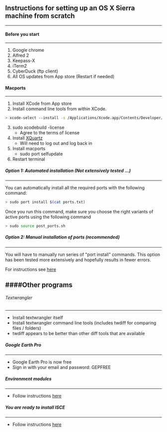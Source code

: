 ## Instructions for setting up an OS X Sierra machine from scratch
------------

#### Before you start
----------
1. Google chrome
2. Alfred 2
3. Keepass-X
4. iTerm2
5. CyberDuck (ftp client) 
6. All OS updates from App store (Restart if needed)


#### Macports
---------

1. Install XCode from App store
2. Install command line tools from within XCode.   

```bash
> xcode-select --install -s /Applications/Xcode.app/Contents/Developer/ 
```   
3. sudo xcodebuild -license
   - Agree to the terms of license
4. Install [XQuartz](https://www.xquartz.org)
   - Will need to log out and log back in
5. Install macports
   - sudo port selfupdate
6. Restart terminal

##### Option 1: Automated installation  (Not extensively tested ...)
-----------

You can automatically install all the required ports with the following command:

```bash
> sudo port install $(cat ports.txt)
```

Once you run this command, make sure you choose the right variants of active ports using the following command

```bash
> sudo source post_ports.sh
```


##### Option 2: Manual installation of ports (recommended)
----------

You will have to manually run series of "port install" commands.
This option has been tested more extensively and hopefully results in fewer errors.

For instructions see [here](./macports.md)



####Other programs
------------

###### Textwrangler
--------------------
- Install textwrangler itself
- Install textwrangler command line tools (includes twdiff for comparing files / folders)
- twdiff appears to be better than other diff tools that are available 

##### Google Earth Pro
----------------------
- Google Earth Pro is now free
- Sign in with your email and password: GEPFREE

##### Environment modules
--------------------------
- Follow instructions [here](./modules.md)

##### You are ready to install ISCE
------------------------------------
- Follow instructions [here](./isceSetup.md)
